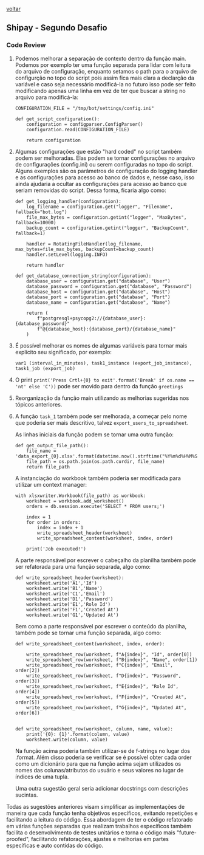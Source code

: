 [voltar](../README.md)

## Shipay - Segundo Desafio

### Code Review

1) Podemos melhorar a separação de contexto dentro da função main.
   Podemos por exemplo ter uma função separada para lidar com leitura do arquivo de configuração, enquanto setamos o path para o arquivo de configurção no topo do script pois assim fica mais clara a declarção da variável e caso seja necessário modificá-la no futuro isso pode ser feito modificando apenas uma linha em vez de ter que buscar a string no arquivo para modificá-la:

    ```
    CONFIGURATION_FILE = "/tmp/bot/settings/config.ini"

    def get_script_configuration():
        configuration = configparser.ConfigParser()
        configuration.read(CONFIGURATION_FILE)

        return configuration
    ```

2) Algumas configurações que estão "hard coded" no script também podem ser melhoradas. Elas podem se    tornar configurações no arquivo de configurações (config.ini) ou serem configuradas no topo do script. Alguns exemplos são os parâmetros de configuração do logging handler e as configurações para acesso ao banco de dados e, nesse caso, isso ainda ajudaria a ocultar as configurações para acesso ao banco que seriam removidas do script. Dessa forma, ficaria algo como:

    ```
    def get_logging_handler(configuration):
        log_filename = configuration.get("logger", "Filename", fallback="bot.log")
        file_max_bytes = configuration.getint("logger", "MaxBytes", fallback=10000)
        backup_count = configuration.getint("logger", "BackupCount", fallback=1)

        handler = RotatingFileHandler(log_filename, max_bytes=file_max_bytes, backupCount=backup_count)
        handler.setLevel(logging.INFO)

        return handler

    def get_database_connection_string(configuration):
        database_user = configuration.get("database", "User")
        database_password = configuration.get("database", "Password")
        database_host = configuration.get("database", "Host")
        database_port = configuration.get("database", "Port")
        database_name = configuration.get("database", "Name")

        return (
            f"postgresql+psycopg2://{database_user}:{database_password}"
            f"@{database_host}:{database_port}/{database_name}"
        )
    ```

3) É possível melhorar os nomes de algumas variáveis para tornar mais explícito seu significado, por exemplo:
    ```
    var1 (interval_in_minutes), task1_instance (export_job_instance), task1_job (export_job)
    ```

4) O print `print('Press Crtl+{0} to exit'.format('Break' if os.name == 'nt' else 'C'))` pode ser movido para dentro da função `greetings`

5) Reorganização da função main utilizando as melhorias sugeridas nos tópicos anteriores.

6) A função `task_1` também pode ser melhorada, a começar pelo nome que poderia ser mais descritivo, talvez `export_users_to_spreadsheet`.

    As linhas iniciais da função podem se tornar uma outra função:

    ```
    def get_output_file_path():
        file_name = 'data_export_{0}.xlsx'.format(datetime.now().strftime("%Y%m%d%H%M%S"))
        file_path = os.path.join(os.path.curdir, file_name)
        return file_path
    ```

    A instanciação do workbook também poderia ser modificada para utilizar um context manager:

    ```
    with xlsxwriter.Workbook(file_path) as workbook:
        worksheet = workbook.add_worksheet()
        orders = db.session.execute('SELECT * FROM users;')

        index = 1
        for order in orders:
            index = index + 1
            write_spreadsheet_header(worksheet)
            write_spreadsheet_content(worksheet, index, order)

        print('Job executed!')
    ```

    A parte responsável por escrever o cabeçalho da planilha também pode ser refatorada para uma função  separada, algo como:

    ```
    def write_spreadsheet_header(worksheet):
        worksheet.write('A1','Id')
        worksheet.write('B1','Name')
        worksheet.write('C1','Email')
        worksheet.write('D1','Password')
        worksheet.write('E1','Role Id')
        worksheet.write('F1','Created At')
        worksheet.write('G1','Updated At')
    ```

    Bem como a parte responsável por escrever o conteúdo da planilha, também pode se tornar uma função separada, algo como:

    ```
    def write_spreadsheet_content(worksheet, index, order):

        write_spreadsheet_row(worksheet, f"A{index}", "Id", order[0])
        write_spreadsheet_row(worksheet, f"B{index}", "Name", order[1])
        write_spreadsheet_row(worksheet, f"C{index}", "Email", order[2])
        write_spreadsheet_row(worksheet, f"D{index}", "Password", order[3])
        write_spreadsheet_row(worksheet, f"E{index}", "Role Id", order[4])
        write_spreadsheet_row(worksheet, f"F{index}", "Created At", order[5])
        write_spreadsheet_row(worksheet, f"G{index}", "Updated At", order[6])


    def write_spreadsheet_row(worksheet, column, name, value):
        print('{0}: {1}'.format(column, value)
        worksheet.write(column, value)
    ```

    Na função acima poderia também utilizar-se de f-strings no lugar dos .format. Além disso poderia se verificar se é possível obter cada
    order como um dicionário para que na função acima sejam utilizados os nomes das colunas/atributos do usuário e seus valores no lugar de índices de uma tupla.

    Uma outra sugestão geral seria adicionar docstrings com descrições sucintas.

Todas as sugestões anteriores visam simplificar as implementações de maneira que cada função tenha objetivos específicos, evitando repetições e facilitando a leitura do código. Essa abordagem de ter o código refatorado em várias funções separadas que realizam trabalhos específicos também facilita o desenvolvimento de testes unitários e torna o código mais "future-proofed", facilitando refatorações, ajustes e melhorias em partes específicas e auto contidas do código.
